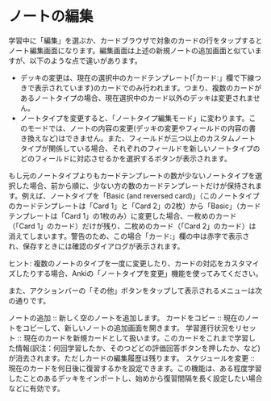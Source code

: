 # ノートの編集

学習中に「編集」を選ぶか、カードブラウザで対象のカードの行をタップするとノート編集画面になります。編集画面は上述の新規ノートの追加画面と似ていますが、以下のような点で違いがあります。

 * デッキの変更は、現在の選択中のカードテンプレート(「カード:」欄で下線つきで表示されています)のカードでのみ行われます。つまり、複数のカードがあるノートタイプの場合、現在選択中のカード以外のデッキは変更されません。
 * ノートタイプを変更すると、「ノートタイプ編集モード」に変わります。このモードでは、ノートの内容の変更(デッキの変更やフィールドの内容の書き換えなど)はできません。また、フィールドが三つ以上のカスタムノートタイプが関係している場合、それぞれのフィールドを新しいノートタイプのどのフィールドに対応させるかを選択するボタンが表示されます。

もし元のノートタイプよりもカードテンプレートの数が少ないノートタイプを選択した場合、前から順に、少ない方の数のカードテンプレートだけが保持されます。例えば、ノートタイプを「Basic (and reversed card)」（このノートタイプのカードテンプレートは「Card 1」と「Card 2」の2枚）から「Basic」（カードテンプレートは「Card 1」の1枚のみ）に変更した場合、一枚めのカード（「Card 1」のカード）だけが残り、二枚めのカード（「Card 2」のカード）は消えてしまいます。警告のため、この場合「カード:」欄の中は赤字で表示され、保存すときには確認のダイアログが表示されます。

 ヒント: 複数のノートのタイプを一度に変更したり、カードの対応をカスタマイズしたりする場合、Ankiの「ノートタイプを変更」機能を使ってみてください。

また、アクションバーの「その他」ボタンをタップして表示されるメニューは次の通りです。

ノートの追加 :: 新しく空のノートを追加します。
カードをコピー :: 現在のノートをコピーして、新しいノートの追加画面を開きます。
学習進行状況をリセット :: 現在のカードを新規カードとして扱います。このカードをこれまで学習した情報(訳注：何回学習したか、そのつどどの評価回答ボタンを押したか、など)が消去されます。ただしカードの編集履歴は残ります。
スケジュールを変更 :: 現在のカードを何日後に復習するかを設定できます。この機能は、ある程度学習したことのあるデッキをインポートし、始めから復習間隔を長く設定したい場合などに有効です。
